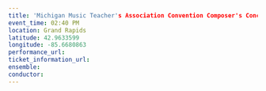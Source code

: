 ```yaml
---
title: 'Michigan Music Teacher's Association Convention Composer's Concert'
event_time: 02:40 PM
location: Grand Rapids
latitude: 42.9633599
longitude: -85.6680863
performance_url: 
ticket_information_url: 
ensemble: 
conductor: 
---
```

